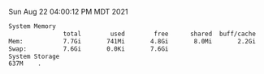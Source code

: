 Sun Aug 22 04:00:12 PM MDT 2021
```bash
System Memory
               total        used        free      shared  buff/cache   available
Mem:           7.7Gi       741Mi       4.8Gi       8.0Mi       2.2Gi       6.6Gi
Swap:          7.6Gi       0.0Ki       7.6Gi
System Storage
637M	.
```
